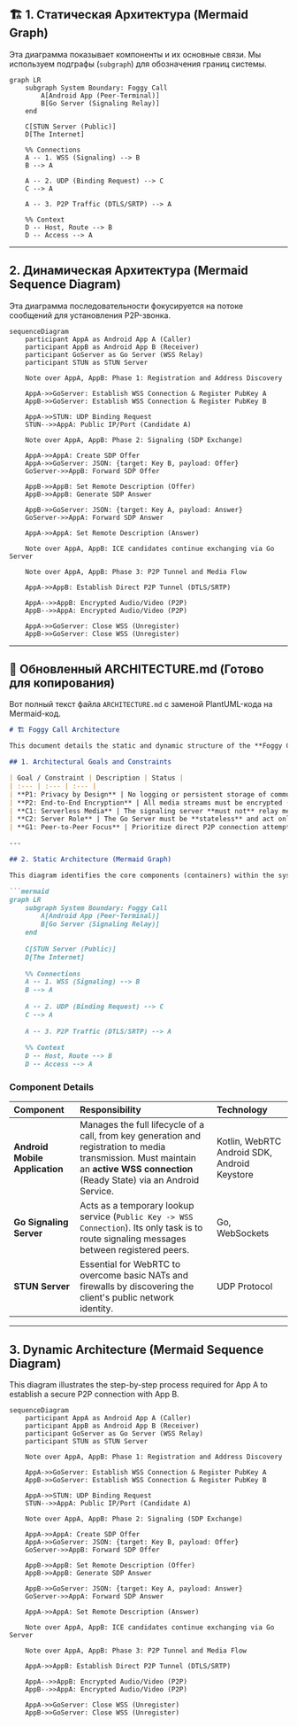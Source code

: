 ## 🏗️ 1. Статическая Архитектура (Mermaid Graph)

Эта диаграмма показывает компоненты и их основные связи. Мы используем подграфы (`subgraph`) для обозначения границ системы.

```mermaid
graph LR
    subgraph System Boundary: Foggy Call
        A[Android App (Peer-Terminal)]
        B[Go Server (Signaling Relay)]
    end
    
    C[STUN Server (Public)]
    D[The Internet]
    
    %% Connections
    A -- 1. WSS (Signaling) --> B
    B --> A
    
    A -- 2. UDP (Binding Request) --> C
    C --> A
    
    A -- 3. P2P Traffic (DTLS/SRTP) --> A
    
    %% Context
    D -- Host, Route --> B
    D -- Access --> A
```

-----

## 2\. Динамическая Архитектура (Mermaid Sequence Diagram)

Эта диаграмма последовательности фокусируется на потоке сообщений для установления P2P-звонка.

```mermaid
sequenceDiagram
    participant AppA as Android App A (Caller)
    participant AppB as Android App B (Receiver)
    participant GoServer as Go Server (WSS Relay)
    participant STUN as STUN Server
    
    Note over AppA, AppB: Phase 1: Registration and Address Discovery
    
    AppA->>GoServer: Establish WSS Connection & Register PubKey A
    AppB->>GoServer: Establish WSS Connection & Register PubKey B
    
    AppA->>STUN: UDP Binding Request
    STUN-->>AppA: Public IP/Port (Candidate A)

    Note over AppA, AppB: Phase 2: Signaling (SDP Exchange)

    AppA->>AppA: Create SDP Offer
    AppA->>GoServer: JSON: {target: Key B, payload: Offer}
    GoServer->>AppB: Forward SDP Offer
    
    AppB->>AppB: Set Remote Description (Offer)
    AppB->>AppB: Generate SDP Answer

    AppB->>GoServer: JSON: {target: Key A, payload: Answer}
    GoServer->>AppA: Forward SDP Answer
    
    AppA->>AppA: Set Remote Description (Answer)
    
    Note over AppA, AppB: ICE candidates continue exchanging via Go Server

    Note over AppA, AppB: Phase 3: P2P Tunnel and Media Flow

    AppA->>AppB: Establish Direct P2P Tunnel (DTLS/SRTP)
    
    AppA-->>AppB: Encrypted Audio/Video (P2P)
    AppB-->>AppA: Encrypted Audio/Video (P2P)
    
    AppA->>GoServer: Close WSS (Unregister)
    AppB->>GoServer: Close WSS (Unregister)
```

-----

## 📄 Обновленный ARCHITECTURE.md (Готово для копирования)

Вот полный текст файла `ARCHITECTURE.md` с заменой PlantUML-кода на Mermaid-код.

````markdown
# 🏗️ Foggy Call Architecture

This document details the static and dynamic structure of the **Foggy Call** system. The architecture is designed to enforce maximum user privacy by minimizing the server's role in the communication path, aligning with our 'traceless' design philosophy.

## 1. Architectural Goals and Constraints

| Goal / Constraint | Description | Status |
| :--- | :--- | :--- |
| **P1: Privacy by Design** | No logging or persistent storage of communication metadata on the signaling server. | **Mandatory** |
| **P2: End-to-End Encryption** | All media streams must be encrypted (DTLS/SRTP). | **Mandatory** |
| **C1: Serverless Media** | The signaling server **must not** relay media traffic (no TURN). This prioritizes privacy over 100% connection reliability. | **Mandatory Trade-off** |
| **C2: Server Role** | The Go Server must be **stateless** and act only as a transient message switchboard. | **Mandatory** |
| **G1: Peer-to-Peer Focus** | Prioritize direct P2P connection attempts exclusively. | **Mandatory** |

---

## 2. Static Architecture (Mermaid Graph)

This diagram identifies the core components (containers) within the system and their logical responsibilities.

```mermaid
graph LR
    subgraph System Boundary: Foggy Call
        A[Android App (Peer-Terminal)]
        B[Go Server (Signaling Relay)]
    end
    
    C[STUN Server (Public)]
    D[The Internet]
    
    %% Connections
    A -- 1. WSS (Signaling) --> B
    B --> A
    
    A -- 2. UDP (Binding Request) --> C
    C --> A
    
    A -- 3. P2P Traffic (DTLS/SRTP) --> A
    
    %% Context
    D -- Host, Route --> B
    D -- Access --> A
````

### Component Details

| Component | Responsibility | Technology |
| :--- | :--- | :--- |
| **Android Mobile Application** | Manages the full lifecycle of a call, from key generation and registration to media transmission. Must maintain an **active WSS connection** (Ready State) via an Android Service. | Kotlin, WebRTC Android SDK, Android Keystore |
| **Go Signaling Server** | Acts as a temporary lookup service (`Public Key -> WSS Connection`). Its only task is to route signaling messages between registered peers. | Go, WebSockets |
| **STUN Server** | Essential for WebRTC to overcome basic NATs and firewalls by discovering the client's public network identity. | UDP Protocol |

-----

## 3\. Dynamic Architecture (Mermaid Sequence Diagram)

This diagram illustrates the step-by-step process required for App A to establish a secure P2P connection with App B.

```mermaid
sequenceDiagram
    participant AppA as Android App A (Caller)
    participant AppB as Android App B (Receiver)
    participant GoServer as Go Server (WSS Relay)
    participant STUN as STUN Server
    
    Note over AppA, AppB: Phase 1: Registration and Address Discovery
    
    AppA->>GoServer: Establish WSS Connection & Register PubKey A
    AppB->>GoServer: Establish WSS Connection & Register PubKey B
    
    AppA->>STUN: UDP Binding Request
    STUN-->>AppA: Public IP/Port (Candidate A)

    Note over AppA, AppB: Phase 2: Signaling (SDP Exchange)

    AppA->>AppA: Create SDP Offer
    AppA->>GoServer: JSON: {target: Key B, payload: Offer}
    GoServer->>AppB: Forward SDP Offer
    
    AppB->>AppB: Set Remote Description (Offer)
    AppB->>AppB: Generate SDP Answer

    AppB->>GoServer: JSON: {target: Key A, payload: Answer}
    GoServer->>AppA: Forward SDP Answer
    
    AppA->>AppA: Set Remote Description (Answer)
    
    Note over AppA, AppB: ICE candidates continue exchanging via Go Server

    Note over AppA, AppB: Phase 3: P2P Tunnel and Media Flow

    AppA->>AppB: Establish Direct P2P Tunnel (DTLS/SRTP)
    
    AppA-->>AppB: Encrypted Audio/Video (P2P)
    AppB-->>AppA: Encrypted Audio/Video (P2P)
    
    AppA->>GoServer: Close WSS (Unregister)
    AppB->>GoServer: Close WSS (Unregister)
```
